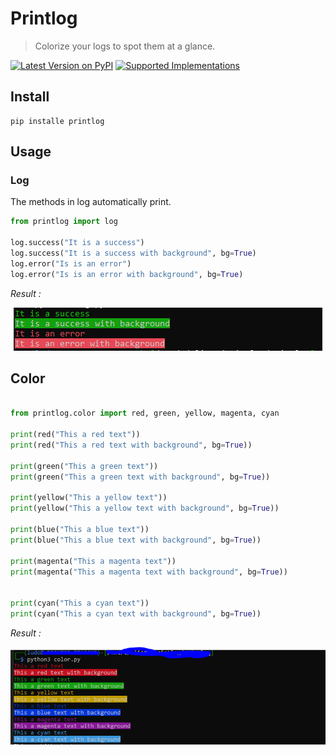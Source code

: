 # Printlog

> Colorize your logs to spot them at a glance.

[![Latest Version on PyPI](https://img.shields.io/pypi/v/pypi-template.svg)](https://pypi.python.org/pypi/pypi-template/)
[![Supported Implementations](https://img.shields.io/pypi/pyversions/pypi-template.svg)](https://pypi.python.org/pypi/pypi-template/)


## Install
````
pip installe printlog
````

## Usage 

### Log
The methods in log automatically print.
```python
from printlog import log

log.success("It is a success")
log.success("It is a success with background", bg=True)
log.error("Is is an error")
log.error("Is is an error with background", bg=True)
```
*Result :*  
<center>
<img src="https://github.com/LudovicPatho/printlog/raw/main/img/example1.PNG" alt='example1'>
</center>

## Color
```python

from printlog.color import red, green, yellow, magenta, cyan 

print(red("This a red text"))
print(red("This a red text with background", bg=True))

print(green("This a green text"))
print(green("This a green text with background", bg=True))

print(yellow("This a yellow text"))
print(yellow("This a yellow text with background", bg=True))

print(blue("This a blue text"))
print(blue("This a blue text with background", bg=True))

print(magenta("This a magenta text"))
print(magenta("This a magenta text with background", bg=True))


print(cyan("This a cyan text"))
print(cyan("This a cyan text with background", bg=True))
```
*Result :*  
<center>
<img src="https://github.com/LudovicPatho/printlog/raw/main/img/example2.PNG" alt='example2'>
</center>